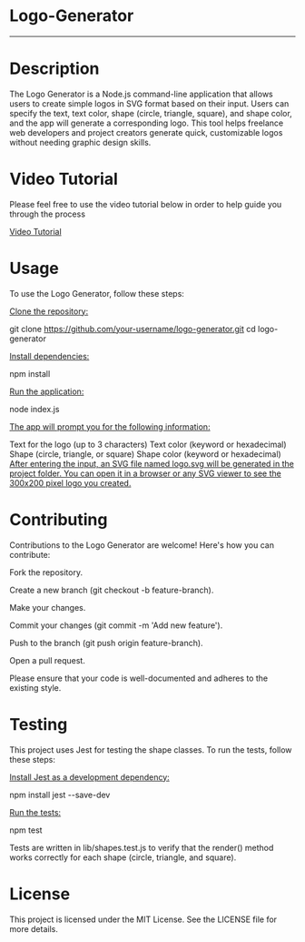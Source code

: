 # Logo-Generator
____________________________________________________________________

# Description
The Logo Generator is a Node.js command-line application that allows users to create simple logos in SVG format based on their input. Users can specify the text, text color, shape (circle, triangle, square), and shape color, and the app will generate a corresponding logo. This tool helps freelance web developers and project creators generate quick, customizable logos without needing graphic design skills.

# Video Tutorial

Please feel free to use the video tutorial below in order to help guide you through the process

[Video Tutorial]()

# Usage
To use the Logo Generator, follow these steps:

<ins> Clone the repository:

git clone https://github.com/your-username/logo-generator.git
cd logo-generator

<ins>Install dependencies:

npm install

<ins>Run the application:

node index.js

<ins>The app will prompt you for the following information:

Text for the logo (up to 3 characters)
Text color (keyword or hexadecimal)
Shape (circle, triangle, or square)
Shape color (keyword or hexadecimal)
<ins>After entering the input, an SVG file named logo.svg will be generated in the project folder. You can open it in a browser or any SVG viewer to see the 300x200 pixel logo you created.

# Contributing
Contributions to the Logo Generator are welcome! Here's how you can contribute:

Fork the repository.

Create a new branch (git checkout -b feature-branch).

Make your changes.

Commit your changes (git commit -m 'Add new feature').

Push to the branch (git push origin feature-branch).

Open a pull request.

Please ensure that your code is well-documented and adheres to the existing style.

# Testing
This project uses Jest for testing the shape classes. To run the tests, follow these steps:

<ins>Install Jest as a development dependency:

npm install jest --save-dev

<ins>Run the tests:

npm test

Tests are written in lib/shapes.test.js to verify that the render() method works correctly for each shape (circle, triangle, and square).

# License
This project is licensed under the MIT License. See the LICENSE file for more details.

